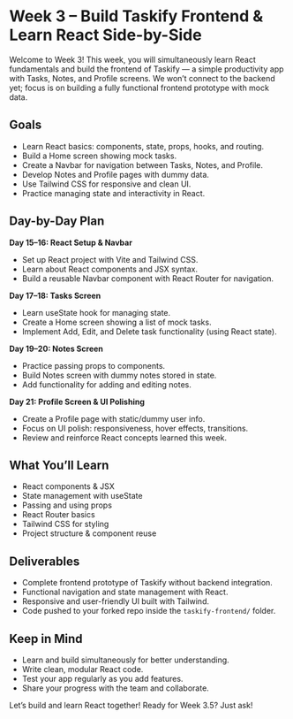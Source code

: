 # Week 3 – Build Taskify Frontend & Learn React Side-by-Side

Welcome to Week 3! This week, you will simultaneously learn React fundamentals and build the frontend of Taskify — a simple productivity app with Tasks, Notes, and Profile screens. We won’t connect to the backend yet; focus is on building a fully functional frontend prototype with mock data.

## Goals

- Learn React basics: components, state, props, hooks, and routing.
- Build a Home screen showing mock tasks.
- Create a Navbar for navigation between Tasks, Notes, and Profile.
- Develop Notes and Profile pages with dummy data.
- Use Tailwind CSS for responsive and clean UI.
- Practice managing state and interactivity in React.

## Day-by-Day Plan

**Day 15–16: React Setup & Navbar**  
- Set up React project with Vite and Tailwind CSS.  
- Learn about React components and JSX syntax.  
- Build a reusable Navbar component with React Router for navigation.

**Day 17–18: Tasks Screen**  
- Learn useState hook for managing state.  
- Create a Home screen showing a list of mock tasks.  
- Implement Add, Edit, and Delete task functionality (using React state).

**Day 19–20: Notes Screen**  
- Practice passing props to components.  
- Build Notes screen with dummy notes stored in state.  
- Add functionality for adding and editing notes.

**Day 21: Profile Screen & UI Polishing**  
- Create a Profile page with static/dummy user info.  
- Focus on UI polish: responsiveness, hover effects, transitions.  
- Review and reinforce React concepts learned this week.

## What You’ll Learn

- React components & JSX  
- State management with useState  
- Passing and using props  
- React Router basics  
- Tailwind CSS for styling  
- Project structure & component reuse

## Deliverables

- Complete frontend prototype of Taskify without backend integration.  
- Functional navigation and state management with React.  
- Responsive and user-friendly UI built with Tailwind.  
- Code pushed to your forked repo inside the `taskify-frontend/` folder.

## Keep in Mind

- Learn and build simultaneously for better understanding.  
- Write clean, modular React code.  
- Test your app regularly as you add features.  
- Share your progress with the team and collaborate.

Let’s build and learn React together! Ready for Week 3.5? Just ask!
